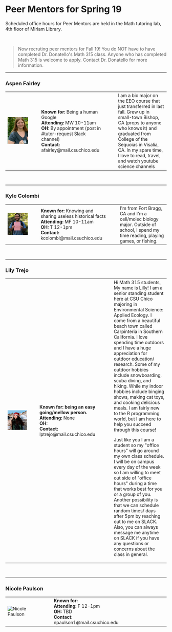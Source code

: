 <br>

# Peer Mentors for Spring 19

Scheduled office hours for Peer Mentors are held in the Math tutoring lab, 4th floor of Miriam Library.

<br>

> Now recruting peer mentors for Fall 19! You do NOT have to have completed Dr. Donatello's Math 315 class. 
> Anyone who has completed Math 315 is welcome to apply. Contact Dr. Donatello for more information. 


----

### Aspen Fairley
<table>
<tr>
  <td width="250"><img src="mentors/aspen.jpeg" alt="Aspen Fairley" /></td>
  <td width="50"></td>
  <td width="250"><strong>Known for:</strong> Being a human Google <br> 
    <strong>Attending: </strong> MW 10-11am <br> 
    <strong>OH: </strong> By appointment (post in #tutor-request Slack channel) <br> 
    <strong>Contact: </strong> afairley@mail.csuchico.edu <br> </td>
  <td width="50"></td>
  <td width="350">I am a bio major on the EEO course that just transferred in last fall. Grew up in small-town Bishop, CA (props to anyone who knows it) and graduated from College of the Sequoias in Visalia, CA. In my spare time, I love to read, travel, and watch youtube science channels</td>
</tr>
</table>

<br>


----

### Kyle Colombi
<table>
<tr>
  <td width="250"><img src="mentors/kyle.jpg" alt="Kyle Colombi" /></td>
  <td width="50"></td>
  <td width="250"><strong>Known for: </strong> Knowing and sharing useless historical facts <br> 
    <strong>Attending: </strong> MF 10-11am <br> 
    <strong>OH: </strong> T 12-1pm <br> 
    <strong>Contact: </strong> kcolombi@mail.csuchico.edu <br> </td>
  <td width="50"></td>
  <td width="350"> I'm from Fort Bragg, CA and I'm a cell/molec biology major. Outside of school, I spend my time reading, playing games, or fishing.</td>
</tr>
</table>

<br>


----

### Lily Trejo
<table>
<tr>
  <td width="250"><img src="mentors/lily.jpg" alt="Lily Trejo" /></td>
  <td width="50"></td>
  <td width="250"><strong>Known for: being an easy going/mellow person.</strong>  <br> 
    <strong>Attending: </strong> None <br> 
    <strong>OH: </strong>  <br> 
    <strong>Contact: </strong> lptrejo@mail.csuchico.edu <br> </td>
  <td width="50"></td>
  <td width="350">Hi Math 315 students,
My name is Lilly! I am a senior standing student here at CSU Chico majoring in Environmental Science: Applied Ecology. I come from a beautiful beach town called Carpinteria in Southern California. I love spending time outdoors and I have a huge appreciation for outdoor education/ research. Some of my outdoor hobbies include snowboarding, scuba diving, and hiking. While my indoor hobbies include binging shows, making cat toys, and cooking delicious meals. I am fairly new to the R programming world, but I am here to help you succeed  through this course! 

Just like you I am a student so my "office hours" will go around my own class schedule. I will be on campus every day of the week so I am willing to meet out side of "office hours" during a time that works best for you or a group of you. Another possibility is that we can schedule random times/ days after 5pm by reaching out to me on SLACK. Also, you can always message me anytime on SLACK if you have any questions or concerns about the class in general.</td>
</tr>
</table>

<br>


----

### Nicole Paulson
<table>
<tr>
  <td width="250"><img src="mentors/nicole.jpg" alt="Nicole Paulson" /></td>
  <td width="50"></td>
  <td width="250"><strong>Known for: </strong> <br> 
    <strong>Attending: </strong> F 12-1pm <br> 
    <strong>OH: </strong> TBD <br> 
    <strong>Contact: </strong> npaulson1@mail.csuchico.edu <br> </td>
  <td width="50"></td>
  <td width="350"> </td>
</tr>
</table>

<br>


